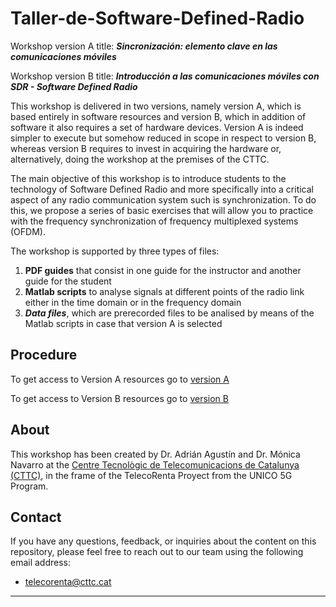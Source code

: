 # Taller-de-Software-Defined-Radio

Workshop version A title: ***Sincronización: elemento clave en las comunicaciones móviles***

Workshop version B title: ***Introducción a las comunicaciones móviles con SDR - Software Defined Radio***

This workshop is delivered in two versions, namely version A, which is based entirely in software resources and version B, which in addition of software it also requires a set of hardware devices. Version A is indeed simpler to execute but somehow reduced in scope in respect to version B, whereas version B requires to invest in acquiring the hardware or, alternatively, doing the workshop at the premises of the CTTC.

The main objective of this workshop is to introduce students to the technology of Software Defined Radio and more specifically into a critical aspect of any radio communication system such is synchronization. To do this, we propose a series of basic exercises that will allow you to practice with the frequency synchronization of frequency multiplexed systems (OFDM).

The workshop is supported by three types of files: 
1. **PDF guides** that consist in one guide for the instructor and another guide for the student
2. **Matlab scripts**  to analyse signals at different points of the radio link either in the time domain or in the frequency domain
3. ***Data files***, which are prerecorded files to be analised by means of the Matlab scripts in case that version A is selected

## Procedure


To get access to Version A resources go to [version A](https://gitlab.cttc.es/mnavarro/telecorenta-taller/-/tree/main/1A?ref_type=heads)

To get access to Version B resources go to [version B](https://gitlab.cttc.es/mnavarro/telecorenta-taller/-/tree/main/1B?ref_type=heads)

## About


This workshop has been created by Dr. Adrián Agustín and Dr. Mónica Navarro at the [Centre Tecnològic de Telecomunicacions de Catalunya (CTTC)](https://www.cttc.cat/), in the frame of the TelecoRenta Proyect from the UNICO 5G Program.        


## Contact


If you have any questions, feedback, or inquiries about the content on this repository, please feel free to reach out to our team using the following email address:


- [telecorenta@cttc.cat](mailto:telecorenta@cttc.cat)




---
